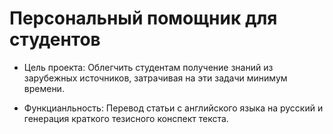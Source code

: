 # Персональный помощник для студентов

- Цель проекта:
    Облегчить студентам получение знаний из зарубежных источников, затрачивая на эти задачи минимум  времени.
  
- Функцианльность:
    Перевод статьи с английского языка на русский и генерация краткого тезисного конспект текста. 

